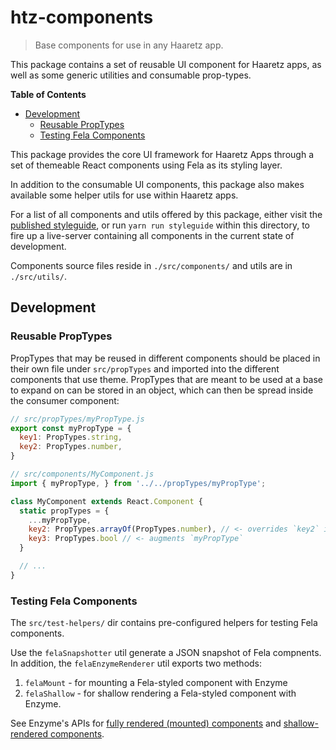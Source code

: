 # htz-components
> Base components for use in any Haaretz app.

This package contains a set of reusable UI component for Haaretz apps, as well 
as some generic utilities and consumable prop-types.

<!-- START doctoc generated TOC please keep comment here to allow auto update -->
<!-- DON'T EDIT THIS SECTION, INSTEAD RE-RUN doctoc TO UPDATE -->
**Table of Contents**

- [Development](#development)
  - [Reusable PropTypes](#reusable-proptypes)
  - [Testing Fela Components](#testing-fela-components)

<!-- END doctoc generated TOC please keep comment here to allow auto update -->

This package provides the core UI framework for Haaretz Apps through a set of 
themeable React components using Fela as its styling layer.

In addition to the consumable UI components, this package also makes available 
some helper utils for use within Haaretz apps.

For a list of all components and utils offered by this package, either visit the 
[published styleguide](https://haaretz.github.io/htz-frontend/htz-components),
or run `yarn run styleguide` within this directory, to fire up a live-server 
containing all components in the current state of development.

Components source files reside in `./src/components/` and utils are in `./src/utils/`.

## Development

### Reusable PropTypes

PropTypes that may be reused in different components should be placed in their 
own file under `src/propTypes` and imported into the different components that 
use theme. 
PropTypes that are meant to be used at a base to expand on can be stored in an 
object, which can then be spread inside the consumer component:

```js
// src/propTypes/myPropType.js
export const myPropType = {
  key1: PropTypes.string,
  key2: PropTypes.number,
}

// src/components/MyComponent.js
import { myPropType, } from '../../propTypes/myPropType';

class MyComponent extends React.Component {
  static propTypes = {
    ...myPropType,
    key2: PropTypes.arrayOf(PropTypes.number), // <- overrides `key2` in `myPropType`
    key3: PropTypes.bool // <- augments `myPropType`
  }

  // ...
}
```

### Testing Fela Components

The `src/test-helpers/` dir contains pre-configured helpers for testing Fela 
components.

Use the `felaSnapshotter` util generate a JSON snapshot of Fela compnents.
In addition, the `felaEnzymeRenderer` util exports two methods:
1) `felaMount` - for mounting a Fela-styled component with Enzyme
2) `felaShallow` - for shallow rendering a Fela-styled component with Enzyme.

See Enzyme's APIs for [fully rendered (mounted) components](http://airbnb.io/enzyme/docs/api/mount.html) 
and [shallow-rendered components](http://airbnb.io/enzyme/docs/api/shallow.html).
